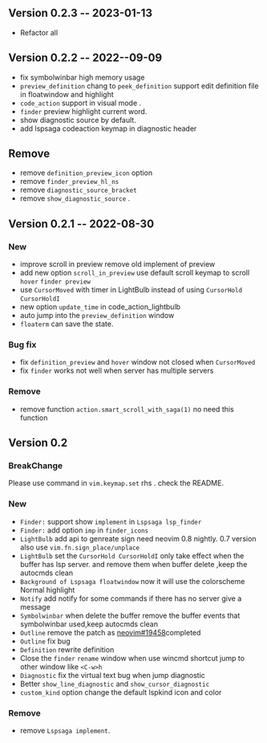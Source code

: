 ## Version 0.2.3 -- 2023-01-13

- Refactor all

## Version 0.2.2 -- 2022--09-09

- fix symbolwinbar high memory usage
- `preview_definition` chang to `peek_definition` support edit definition file in floatwindow and highlight
- `code_action` support in visual mode .
- `finder` preview highlight current word.
-  show diagnostic source by default.
- add lspsaga codeaction keymap in diagnostic header

## Remove

-  remove `definition_preview_icon`  option
- remove `finder_preview_hl_ns`
- remove `diagnostic_source_bracket`
- remove `show_diagnostic_source` . 

## Version 0.2.1 -- 2022-08-30

### New

- improve scroll in preview remove old implement of preview
- add new option  `scroll_in_preview` use default scroll keymap to scroll `hover` `finder preview`
- use `CursorMoved` with timer in LightBulb instead of using `CursorHold` `CursorHoldI`
- new option `update_time` in code_action_lightbulb
- auto jump into the `preview_definition` window
- `floaterm` can save the state.

### Bug fix

- fix `definition_preview` and `hover` window not closed when `CursorMoved`
- fix `finder` works not well when server has multiple servers

### Remove

- remove function `action.smart_scroll_with_saga(1)` no need this function

## Version 0.2

### BreakChange

Please use command in `vim.keymap.set` rhs . check the README.

### New

- `Finder:` support show `implement` in `Lspsaga lsp_finder`
- `Finder:` add option `imp` in `finder_icons`
- `LightBulb` add api to genreate sign need neovim 0.8 nightly. 0.7 version also use `vim.fn.sign_place/unplace`
-  `LightBulb` set the `CursorHold CursorHoldI` only take effect when the buffer has lsp server. and remove them when 
    buffer delete ,keep the autocmds clean
- `Background of Lspsaga floatwindow` now it will use the colorscheme Normal highlight
- `Notify` add notify for some commands if there has no server give a message
-  `Symbolwinbar` when delete the buffer remove the buffer events that symbolwinbar used,keep autocmds clean
-  `Outline` remove the patch as [neovim#19458](https://github.com/neovim/neovim/issues/19458#)completed
-  `Outline` fix bug
-  `Definition` rewrite definition
-  Close the `finder` `rename` window when use wincmd shortcut jump to other window like `<C-w>h`
-  `Diagnostic` fix the virtual text bug when jump diagnostic
-   Better `show_line_diagnostic` and `show_cursor_diagnostic`
-  `custom_kind` option change the default lspkind icon and color

### Remove

- remove `Lspsaga implement`.
